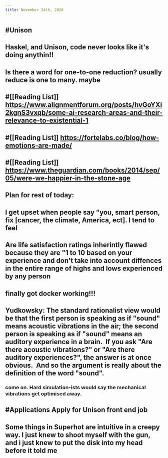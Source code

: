 ```yaml
---
title: November 24th, 2020
---
```


## #Unison

## 

## Haskel, and Unison, code never looks like it's doing anythin!!

## Is there a word for one-to-one reduction? usually reduce is one to many. maybe 

## #[[Reading List]] https://www.alignmentforum.org/posts/hvGoYXi2kgnS3vxqb/some-ai-research-areas-and-their-relevance-to-existential-1

## #[[Reading List]] https://fortelabs.co/blog/how-emotions-are-made/

## #[[Reading List]] https://www.theguardian.com/books/2014/sep/05/were-we-happier-in-the-stone-age

## Plan for rest of today:

## I get upset when people say "you, smart person, fix [cancer, the climate, America, ect]. I tend to feel 

## Are life satisfaction ratings inherintly flawed because they are "1 to 10 based on **your experience** and don't take into account diffences in the entire range of highs and lows experienced by any person

## finally got docker working!!!

## Yudkowsky: The standard rationalist view would be that the first person is speaking as if "sound" means acoustic vibrations in the air; the second person is speaking as if "sound" means an auditory experience in a brain.  If you ask "Are there acoustic vibrations?" or "Are there auditory experiences?", the answer is at once obvious.  And so the argument is really about the definition of the word "sound".
### come on. Hard simulation-ists would say the mechanical vibrations get optimised away.

## #Applications Apply for Unison front end job

## Some things in Superhot are intuitive in a creepy way. I __just knew__ to shoot myself with the gun, and i __just knew__ to put the disk into my head before it told me
